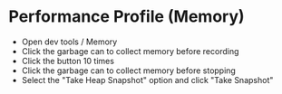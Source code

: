 # Performance Profile (Memory)

- Open dev tools / Memory
- Click the garbage can to collect memory before recording
- Click the button 10 times
- Click the garbage can to collect memory before stopping
- Select the "Take Heap Snapshot" option and click "Take Snapshot"
